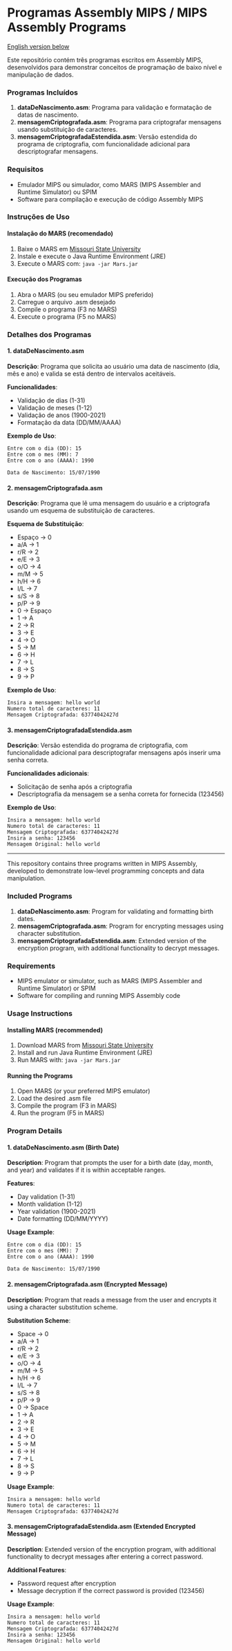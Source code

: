 # Programas Assembly MIPS / MIPS Assembly Programs

[English version below](#english-version)

Este repositório contém três programas escritos em Assembly MIPS, desenvolvidos para demonstrar conceitos de programação de baixo nível e manipulação de dados.

### Programas Incluídos

1. **dataDeNascimento.asm**: Programa para validação e formatação de datas de nascimento.
2. **mensagemCriptografada.asm**: Programa para criptografar mensagens usando substituição de caracteres.
3. **mensagemCriptografadaEstendida.asm**: Versão estendida do programa de criptografia, com funcionalidade adicional para descriptografar mensagens.

### Requisitos

- Emulador MIPS ou simulador, como MARS (MIPS Assembler and Runtime Simulator) ou SPIM
- Software para compilação e execução de código Assembly MIPS

### Instruções de Uso

#### Instalação do MARS (recomendado)

1. Baixe o MARS em [Missouri State University](http://courses.missouristate.edu/kenvollmar/mars/)
2. Instale e execute o Java Runtime Environment (JRE)
3. Execute o MARS com: `java -jar Mars.jar`

#### Execução dos Programas

1. Abra o MARS (ou seu emulador MIPS preferido)
2. Carregue o arquivo .asm desejado
3. Compile o programa (F3 no MARS)
4. Execute o programa (F5 no MARS)

### Detalhes dos Programas

#### 1. dataDeNascimento.asm

**Descrição**: Programa que solicita ao usuário uma data de nascimento (dia, mês e ano) e valida se está dentro de intervalos aceitáveis.

**Funcionalidades**:
- Validação de dias (1-31)
- Validação de meses (1-12)
- Validação de anos (1900-2021)
- Formatação da data (DD/MM/AAAA)

**Exemplo de Uso**:
```
Entre com o dia (DD): 15
Entre com o mes (MM): 7
Entre com o ano (AAAA): 1990

Data de Nascimento: 15/07/1990
```

#### 2. mensagemCriptografada.asm

**Descrição**: Programa que lê uma mensagem do usuário e a criptografa usando um esquema de substituição de caracteres.

**Esquema de Substituição**:
- Espaço → 0
- a/A → 1
- r/R → 2
- e/E → 3
- o/O → 4
- m/M → 5
- h/H → 6
- l/L → 7
- s/S → 8
- p/P → 9
- 0 → Espaço
- 1 → A
- 2 → R
- 3 → E
- 4 → O
- 5 → M
- 6 → H
- 7 → L
- 8 → S
- 9 → P

**Exemplo de Uso**:
```
Insira a mensagem: hello world
Numero total de caracteres: 11
Mensagem Criptografada: 63774042427d
```

#### 3. mensagemCriptografadaEstendida.asm

**Descrição**: Versão estendida do programa de criptografia, com funcionalidade adicional para descriptografar mensagens após inserir uma senha correta.

**Funcionalidades adicionais**:
- Solicitação de senha após a criptografia
- Descriptografia da mensagem se a senha correta for fornecida (123456)

**Exemplo de Uso**:
```
Insira a mensagem: hello world
Numero total de caracteres: 11
Mensagem Criptografada: 63774042427d
Insira a senha: 123456
Mensagem Original: hello world
```

---

<a name="english-version"></a>
This repository contains three programs written in MIPS Assembly, developed to demonstrate low-level programming concepts and data manipulation.

### Included Programs

1. **dataDeNascimento.asm**: Program for validating and formatting birth dates.
2. **mensagemCriptografada.asm**: Program for encrypting messages using character substitution.
3. **mensagemCriptografadaEstendida.asm**: Extended version of the encryption program, with additional functionality to decrypt messages.

### Requirements

- MIPS emulator or simulator, such as MARS (MIPS Assembler and Runtime Simulator) or SPIM
- Software for compiling and running MIPS Assembly code

### Usage Instructions

#### Installing MARS (recommended)

1. Download MARS from [Missouri State University](http://courses.missouristate.edu/kenvollmar/mars/)
2. Install and run Java Runtime Environment (JRE)
3. Run MARS with: `java -jar Mars.jar`

#### Running the Programs

1. Open MARS (or your preferred MIPS emulator)
2. Load the desired .asm file
3. Compile the program (F3 in MARS)
4. Run the program (F5 in MARS)

### Program Details

#### 1. dataDeNascimento.asm (Birth Date)

**Description**: Program that prompts the user for a birth date (day, month, and year) and validates if it is within acceptable ranges.

**Features**:
- Day validation (1-31)
- Month validation (1-12)
- Year validation (1900-2021)
- Date formatting (DD/MM/YYYY)

**Usage Example**:
```
Entre com o dia (DD): 15
Entre com o mes (MM): 7
Entre com o ano (AAAA): 1990

Data de Nascimento: 15/07/1990
```

#### 2. mensagemCriptografada.asm (Encrypted Message)

**Description**: Program that reads a message from the user and encrypts it using a character substitution scheme.

**Substitution Scheme**:
- Space → 0
- a/A → 1
- r/R → 2
- e/E → 3
- o/O → 4
- m/M → 5
- h/H → 6
- l/L → 7
- s/S → 8
- p/P → 9
- 0 → Space
- 1 → A
- 2 → R
- 3 → E
- 4 → O
- 5 → M
- 6 → H
- 7 → L
- 8 → S
- 9 → P

**Usage Example**:
```
Insira a mensagem: hello world
Numero total de caracteres: 11
Mensagem Criptografada: 63774042427d
```

#### 3. mensagemCriptografadaEstendida.asm (Extended Encrypted Message)

**Description**: Extended version of the encryption program, with additional functionality to decrypt messages after entering a correct password.

**Additional Features**:
- Password request after encryption
- Message decryption if the correct password is provided (123456)

**Usage Example**:
```
Insira a mensagem: hello world
Numero total de caracteres: 11
Mensagem Criptografada: 63774042427d
Insira a senha: 123456
Mensagem Original: hello world
```
